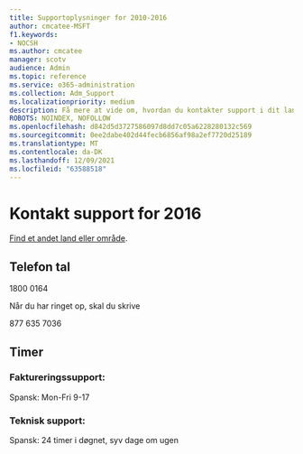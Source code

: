 ```yaml
---
title: Supportoplysninger for 2010-2016
author: cmcatee-MSFT
f1.keywords:
- NOCSH
ms.author: cmcatee
manager: scotv
audience: Admin
ms.topic: reference
ms.service: o365-administration
ms.collection: Adm_Support
ms.localizationpriority: medium
description: Få mere at vide om, hvordan du kontakter support i dit land eller område.
ROBOTS: NOINDEX, NOFOLLOW
ms.openlocfilehash: d842d5d3727586097d8dd7c05a6228280132c569
ms.sourcegitcommit: 0ee2dabe402d44fecb6856af98a2ef7720d25189
ms.translationtype: MT
ms.contentlocale: da-DK
ms.lasthandoff: 12/09/2021
ms.locfileid: "63588518"
---
```

# <a name="contact-support-for-nicaragua"></a>Kontakt support for 2016

[Find et andet land eller område](../get-help-support.md).

## <a name="phone-number"></a>Telefon tal
1800 0164

Når du har ringet op, skal du skrive

877 635 7036

## <a name="hours"></a>Timer
### <a name="billing-support"></a>Faktureringssupport:

Spansk: Mon-Fri 9-17

### <a name="technical-support"></a>Teknisk support:

Spansk: 24 timer i døgnet, syv dage om ugen
